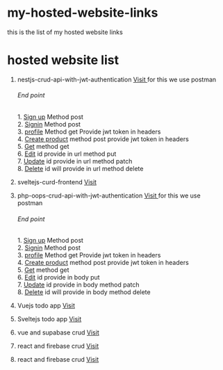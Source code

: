 # my-hosted-website-links
this is the list of my hosted website links 

# hosted website list
 1. nestjs-crud-api-with-jwt-authentication <a href="https://nestjs-crud-api.herokuapp.com/product/products" target="_blank"> Visit </a> for this we use postman
               <h6>End point</h6>
                 1. <a href="https://nestjs-crud-api.herokuapp.com/auth/signup" target="_blank">Sign up</a> Method post <br />
                 2. <a href="https://nestjs-crud-api.herokuapp.com/auth/signin" target="_blank">Signin</a> Method post <br />
                 3. <a href="https://nestjs-crud-api.herokuapp.com/auth/me" target="_blank">profile</a> Method get Provide jwt token in headers  <br />
                 4. <a href="https://nestjs-crud-api.herokuapp.com/product/products" target="_blank">Create product</a> method post provide jwt token in headers  <br />
                 5. <a href="https://nestjs-crud-api.herokuapp.com/product/products" target="_blank">Get</a> method get <br />
                 6. <a href="https://nestjs-crud-api.herokuapp.com/product/products/621a57f92565178cdc3da805" target="_blank">Edit</a> id provide in url method  put<br />
                 7. <a href="https://nestjs-crud-api.herokuapp.com/auth/update/621a57f92565178cdc3da805" target="_blank">Update</a> id provide in url method patch <br />
                 8. <a href="https://nestjs-crud-api.herokuapp.com/auth/delete/621a57f92565178cdc3da805" target="_blank">Delete</a> id will provide in url method delete <br />
                 
                 
 2. sveltejs-curd-frontend <a href="https://sveltejs-crud.netlify.app/#/" target="_blank"> Visit </a>
 3. php-oops-crud-api-with-jwt-authentication <a href="https://nuxt-app123.000webhostapp.com/php-api-with-jwt-auth/" target="_blank"> Visit </a> for this we use postman
               <h6>End point</h6>
                 1. <a href="https://nuxt-app123.000webhostapp.com/php-api-with-jwt-auth/auth-file/create-user.php" target="_blank">Sign up</a> Method post <br />
                 2. <a href="https://nuxt-app123.000webhostapp.com/php-api-with-jwt-auth/auth-file/login-user.php" target="_blank">Signin</a> Method post <br />
                 3. <a href="https://nuxt-app123.000webhostapp.com/php-api-with-jwt-auth/auth-file/read-user.php" target="_blank">profile</a> Method get Provide jwt token in headers  <br />
                 4. <a href="https://nuxt-app123.000webhostapp.com/php-api-with-jwt-auth/crud-file/create-product.php" target="_blank">Create product</a> method post provide jwt token in headers  <br />
                 5. <a href="https://nuxt-app123.000webhostapp.com/php-api-with-jwt-auth/crud-file/get-all-products.php" target="_blank">Get</a> method get <br />
                 6. <a href="https://nuxt-app123.000webhostapp.com/php-api-with-jwt-auth/crud-file/get-single-products.php" target="_blank">Edit</a> id provide in body  put<br />
                 7. <a href="https://nuxt-app123.000webhostapp.com/php-api-with-jwt-auth/crud-file/update-products.php" target="_blank">Update</a> id provide in body  method patch <br />
                 8. <a href="https://nuxt-app123.000webhostapp.com/php-api-with-jwt-auth/crud-file/delete-products.php" target="_blank">Delete</a> id will provide in body method   delete <br />
  4. Vuejs todo app <a href="https://vuejs-todo-app-six.vercel.app/" target="_blank">Visit</a> 
  5. Sveltejs todo app <a href="https://todo-app-sveltes.vercel.app/" target="_blank">Visit</a> 
  6. vue and supabase crud <a href="https://vue-supabase-crud.netlify.app/?#/" target="_blank">Visit</a>
  7. react and firebase crud <a href="https://react-firebase-auth123.netlify.app/" target="_blank">Visit</a>
  8. react and firebase crud <a href="https://react-firebase-auth123.netlify.app/" target="_blank">Visit</a>


     
   
